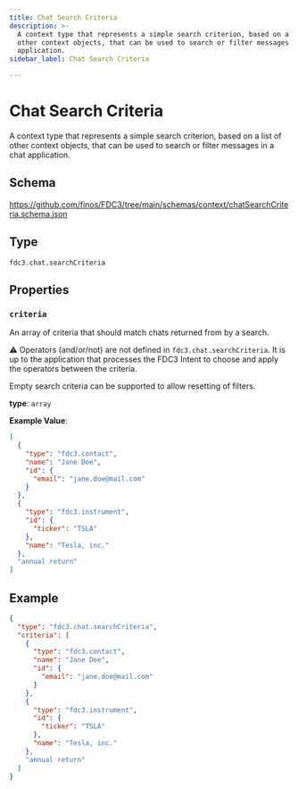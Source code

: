```yaml
---
title: Chat Search Criteria
description: >-
  A context type that represents a simple search criterion, based on a list of
  other context objects, that can be used to search or filter messages in a chat
  application.
sidebar_label: Chat Search Criteria

---
```


# Chat Search Criteria

A context type that represents a simple search criterion, based on a list of other context objects, that can be used to search or filter messages in a chat application.

## Schema

<https://github.com/finos/FDC3/tree/main/schemas/context/chatSearchCriteria.schema.json>

## Type

`fdc3.chat.searchCriteria`

## Properties

### `criteria`

An array of criteria that should match chats returned from by a search.

⚠️ Operators (and/or/not) are not defined in `fdc3.chat.searchCriteria`. It is up to the application that processes the FDC3 Intent to choose and apply the operators between the criteria.

Empty search criteria can be supported to allow resetting of filters.

**type**: `array`


**Example Value**: 
```json
[
  {
    "type": "fdc3.contact",
    "name": "Jane Doe",
    "id": {
      "email": "jane.doe@mail.com"
    }
  },
  {
    "type": "fdc3.instrument",
    "id": {
      "ticker": "TSLA"
    },
    "name": "Tesla, inc."
  },
  "annual return"
]
```

## Example

```json
{
  "type": "fdc3.chat.searchCriteria",
  "criteria": [
    {
      "type": "fdc3.contact",
      "name": "Jane Doe",
      "id": {
        "email": "jane.doe@mail.com"
      }
    },
    {
      "type": "fdc3.instrument",
      "id": {
        "ticker": "TSLA"
      },
      "name": "Tesla, inc."
    },
    "annual return"
  ]
}
```

